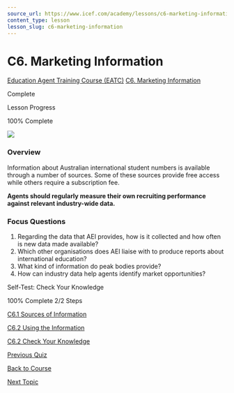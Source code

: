 ```yaml
---
source_url: https://www.icef.com/academy/lessons/c6-marketing-information/
content_type: lesson
lesson_slug: c6-marketing-information
---
```


# C6. Marketing Information

[Education Agent Training Course (EATC)](https://www.icef.com/academy/courses/education-agent-training-course-eatc/) [C6. Marketing Information](https://www.icef.com/academy/lessons/c6-marketing-information/)

Complete

Lesson Progress 

100% Complete 

![](https://www.icef.com/academy/wp-content/uploads/2022/09/pexels-lukas-669622-1024x678.jpg)

### Overview

Information about Australian international student numbers is available through a number of sources. Some of these sources provide free access while others require a subscription fee. 

**Agents should regularly measure their own recruiting performance against relevant industry-wide data.**

### Focus Questions

  1. Regarding the data that AEI provides, how is it collected and how often is new data made available?
  2. Which other organisations does AEI liaise with to produce reports about international education?
  3. What kind of information do peak bodies provide?
  4. How can industry data help agents identify market opportunities?



Self-Test: Check Your Knowledge

100% Complete  2/2 Steps 

[ C6.1 Sources of Information ](https://www.icef.com/academy/topic/c6-1-sources-of-information/)

[ C6.2 Using the Information ](https://www.icef.com/academy/topic/c6-2-using-the-information/)

[ C6.2 Check Your Knowledge ](https://www.icef.com/academy/quizzes/c6-2-check-your-knowledge/)

[ Previous Quiz ](https://www.icef.com/academy/quizzes/c5-8-check-your-knowledge/)

[Back to Course](https://www.icef.com/academy/courses/education-agent-training-course-eatc/)

[ Next Topic ](https://www.icef.com/academy/topic/c6-1-sources-of-information/)
